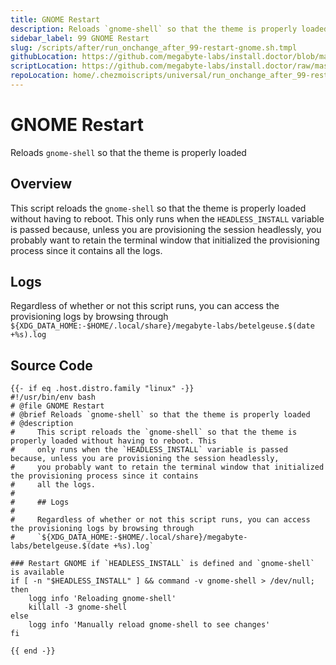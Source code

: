 ```yaml
---
title: GNOME Restart
description: Reloads `gnome-shell` so that the theme is properly loaded
sidebar_label: 99 GNOME Restart
slug: /scripts/after/run_onchange_after_99-restart-gnome.sh.tmpl
githubLocation: https://github.com/megabyte-labs/install.doctor/blob/master/home/.chezmoiscripts/universal/run_onchange_after_99-restart-gnome.sh.tmpl
scriptLocation: https://github.com/megabyte-labs/install.doctor/raw/master/home/.chezmoiscripts/universal/run_onchange_after_99-restart-gnome.sh.tmpl
repoLocation: home/.chezmoiscripts/universal/run_onchange_after_99-restart-gnome.sh.tmpl
---
```

# GNOME Restart

Reloads `gnome-shell` so that the theme is properly loaded

## Overview

This script reloads the `gnome-shell` so that the theme is properly loaded without having to reboot. This
only runs when the `HEADLESS_INSTALL` variable is passed because, unless you are provisioning the session headlessly,
you probably want to retain the terminal window that initialized the provisioning process since it contains
all the logs.

## Logs

Regardless of whether or not this script runs, you can access the provisioning logs by browsing through
`${XDG_DATA_HOME:-$HOME/.local/share}/megabyte-labs/betelgeuse.$(date +%s).log`



## Source Code

```
{{- if eq .host.distro.family "linux" -}}
#!/usr/bin/env bash
# @file GNOME Restart
# @brief Reloads `gnome-shell` so that the theme is properly loaded
# @description
#     This script reloads the `gnome-shell` so that the theme is properly loaded without having to reboot. This
#     only runs when the `HEADLESS_INSTALL` variable is passed because, unless you are provisioning the session headlessly,
#     you probably want to retain the terminal window that initialized the provisioning process since it contains
#     all the logs.
#
#     ## Logs
#
#     Regardless of whether or not this script runs, you can access the provisioning logs by browsing through
#     `${XDG_DATA_HOME:-$HOME/.local/share}/megabyte-labs/betelgeuse.$(date +%s).log`

### Restart GNOME if `HEADLESS_INSTALL` is defined and `gnome-shell` is available
if [ -n "$HEADLESS_INSTALL" ] && command -v gnome-shell > /dev/null; then
    logg info 'Reloading gnome-shell'
    killall -3 gnome-shell
else
    logg info 'Manually reload gnome-shell to see changes'
fi

{{ end -}}
```
